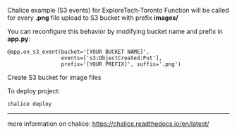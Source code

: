 Chalice example (S3 events) for ExploreTech-Toronto
Function will be called for every **.png** file upload to S3 bucket with prefix **images/**

You can reconfigure this behavior by modifying bucket name and prefix in **app.py**:
 
    @app.on_s3_event(bucket='[YOUR BUCKET NAME]', 
                     events=['s3:ObjectCreated:Put'],
                     prefix='[YOUR PREFIX]', suffix='.png')

Create S3 bucket for image files

To deploy project:

    chalice deploy

---
more information on chalice: https://chalice.readthedocs.io/en/latest/